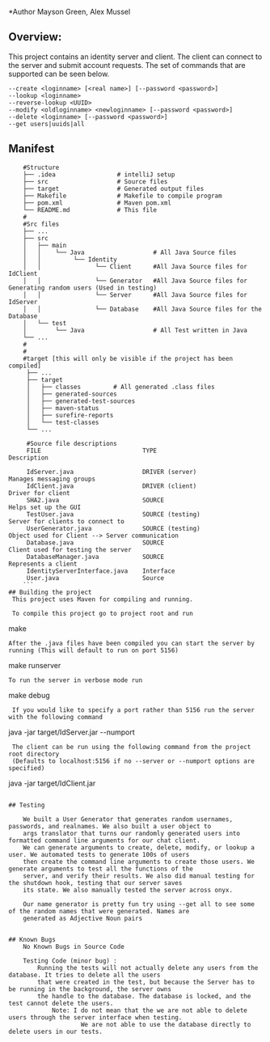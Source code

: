 *Author Mayson Green, Alex Mussel

## Overview:
 This project contains an identity server and client. The client can connect to the server and submit
 account requests. The set of commands that are supported can be seen below. 
 ```
 --create <loginname> [<real name>] [--password <password>]
 --lookup <loginname>
 --reverse-lookup <UUID>
 --modify <oldloginname> <newloginname> [--password <password>]
 --delete <loginname> [--password <password>]
 --get users|uuids|all
```
## Manifest
```
    #Structure
    ├── .idea                 # intelliJ setup
    ├── src                   # Source files
    ├── target                # Generated output files
    ├── Makefile              # Makefile to compile program
    ├── pom.xml               # Maven pom.xml
    └── README.md             # This file
    #
    #Src files
    ├── ...
    ├── src                   
    │   ├── main 
    │   │    └── Java                   # All Java Source files
    │   │         └── Identity
    │   │               └── Client      #All Java Source files for IdClient
    │   │               └── Generator   #All Java Source files for Generating random users (Used in testing)
    │   │               └── Server      #All Java Source files for IdServer
    │   │               └── Database    #All Java Source files for the Database
    │   └── test
    │        └── Java                   # All Test written in Java
    └── ...
    #
    #
    #target [this will only be visible if the project has been compiled]
     ├── ...
     ├── target                   
     │   ├── classes         # All generated .class files
     │   ├── generated-sources
     │   ├── generated-test-sources
     │   ├── maven-status
     │   ├── surefire-reports
     │   └── test-classes
     └── ...

     #Source file descriptions
     FILE                            TYPE                                Description

     IdServer.java                   DRIVER (server)                     Manages messaging groups
     IdClient.java                   DRIVER (client)                     Driver for client
     SHA2.java                       SOURCE                              Helps set up the GUI
     TestUser.java                   SOURCE (testing)                    Server for clients to connect to
     UserGenerator.java              SOURCE (testing)                    Object used for Client --> Server communication
     Database.java                   SOURCE                              Client used for testing the server
     DatabaseManager.java            SOURCE                              Represents a client
     IdentityServerInterface.java    Interface
     User.java                       Source
    ```
## Building the project
 This project uses Maven for compiling and running.

 To compile this project go to project root and run
 ```
 make
 ```
 After the .java files have been compiled you can start the server by running (This will default to run on port 5156)
 ```
 make runserver
 ```
 To run the server in verbose mode run
 ```
 make debug
```
 If you would like to specify a port rather than 5156 run the server with the following command
```
 java -jar target/IdServer.jar --numport <numport>
```
 The client can be run using the following command from the project root directory
 (Defaults to localhost:5156 if no --server or --numport options are specified)
 ```
 java -jar target/IdClient.jar <args>
```

## Testing

    We built a User Generator that generates random usernames, passwords, and realnames. We also built a user object to
    args translator that turns our randomly generated users into formatted command line arguments for our chat client.
    We can generate arguments to create, delete, modify, or lookup a user. We automated tests to generate 100s of users
    then create the command line arguments to create those users. We generate arguments to test all the functions of the
    server, and verify their results. We also did manual testing for the shutdown hook, testing that our server saves
    its state. We also manually tested the server across onyx.

    Our name generator is pretty fun try using --get all to see some of the random names that were generated. Names are
    generated as Adjective Noun pairs


## Known Bugs
    No Known Bugs in Source Code

    Testing Code (minor bug) :
        Running the tests will not actually delete any users from the database. It tries to delete all the users
        that were created in the test, but because the Server has to be running in the background, the server owns
        the handle to the database. The database is locked, and the test cannot delete the users.
            Note: I do not mean that the we are not able to delete users through the server interface when testing.
                    We are not able to use the database directly to delete users in our tests.
